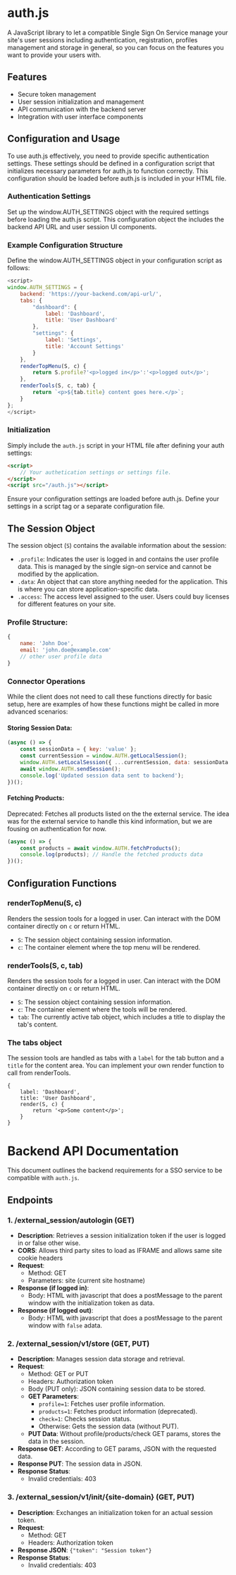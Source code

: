
# auth.js

A JavaScript library to let a compatible Single Sign On Service manage your site's user sessions including authentication, registration, profiles management and storage in general, so you can focus on the features you want to provide your users with.

## Features

- Secure token management
- User session initialization and management
- API communication with the backend server
- Integration with user interface components

## Configuration and Usage
To use auth.js effectively, you need to provide specific authentication settings. These settings should be defined in a configuration script that initializes necessary parameters for auth.js to function correctly. This configuration should be loaded before auth.js is included in your HTML file.

### Authentication Settings
Set up the window.AUTH_SETTINGS object with the required settings before loading the auth.js script. This configuration object the includes the backend API URL and user session UI components.


### Example Configuration Structure
Define the window.AUTH_SETTINGS object in your configuration script as follows:

```javascript
<script>
window.AUTH_SETTINGS = {
    backend: 'https://your-backend.com/api-url/',
    tabs: {
        "dashboard": {
            label: 'Dashboard',
            title: 'User Dashboard'
        },
        "settings": {
            label: 'Settings',
            title: 'Account Settings'
        }
    },
    renderTopMenu(S, c) {
        return S.profile?'<p>logged in</p>':'<p>logged out</p>';
    },
    renderTools(S, c, tab) {
        return `<p>${tab.title} content goes here.</p>`;
    }
};
</script>
```

### Initialization

Simply include the `auth.js` script in your HTML file after defining your auth settings:

```html
<script>
    // Your authetication settings or settings file.
</script>
<script src="/auth.js"></script>
```

Ensure your configuration settings are loaded before auth.js. Define your settings in a script tag or a separate configuration file.


## The Session Object

The session object (`S`) contains the available information about the session:

- `.profile`: Indicates the user is logged in and contains the user profile data. This is managed by the single sign-on service and cannot be modified by the application.
- `.data`: An object that can store anything needed for the application. This is where you can store application-specific data.
- `.access`: The access level assigned to the user. Users could buy licenses for different features on your site.

### Profile Structure:

```javascript
{
    name: 'John Doe',
    email: 'john.doe@example.com'
    // other user profile data
}
```

### Connector Operations

While the client does not need to call these functions directly for basic setup, here are examples of how these functions might be called in more advanced scenarios:

#### Storing Session Data:

```javascript
(async () => {
    const sessionData = { key: 'value' };
    const currentSession = window.AUTH.getLocalSession();
    window.AUTH.setLocalSession({ ...currentSession, data: sessionData });
    await window.AUTH.sendSession();
    console.log('Updated session data sent to backend');
})();
```


#### Fetching Products:
Deprecated: Fetches all products listed on the the external service. The idea was for the external service to handle this kind information, but we are fousing on authentication for now.
```javascript
(async () => {
    const products = await window.AUTH.fetchProducts();
    console.log(products); // Handle the fetched products data
})();
```

## Configuration Functions

### renderTopMenu(S, c)
Renders the session tools for a logged in user. Can interact with the DOM container directly on `c` or return HTML.

- `S`: The session object containing session information.
- `c`: The container element where the top menu will be rendered.

### renderTools(S, c, tab)
Renders the session tools for a logged in user. Can interact with the DOM container directly on `c` or return HTML.

- `S`: The session object containing session information.
- `c`: The container element where the tools will be rendered.
- `tab`: The currently active tab object, which includes a title to display the tab's content.

### The tabs object
The session tools are handled as tabs with a `label` for the tab button and a `title` for the content area. You can implement your own render function to call from renderTools.
```
{
    label: 'Dashboard',
    title: 'User Dashboard',
    render(S, c) {
        return '<p>Some content</p>';
    }
}
```

# Backend API Documentation

This document outlines the backend requirements for a SSO service to be compatible with `auth.js`.

## Endpoints

### 1. /external_session/autologin (GET)
- **Description**: Retrieves a session initialization token if the user is logged in or false other wise.
- **CORS**: Allows third party sites to load as IFRAME and allows same site cookie headers
- **Request**:
  - Method: GET
  - Parameters: site (current site hostname)
- **Response (if logged in)**:
  - Body: HTML with javascript that does a postMessage to the parent window with the initialization token as data.
- **Response (if logged out)**:
  - Body: HTML with javascript that does a postMessage to the parent window with `false` adata.

### 2. /external_session/v1/store (GET, PUT)
- **Description**: Manages session data storage and retrieval.
- **Request**:
  - Method: GET or PUT
  - Headers: Authorization token
  - Body (PUT only): JSON containing session data to be stored.
  - **GET Parameters**:
    - `profile=1`: Fetches user profile information.
    - `products=1`: Fetches product information (deprecated).
    - `check=1`: Checks session status.
    - Otherwise: Gets the session data (without PUT).
  - **PUT Data**:
      Without profile/products/check GET params, stores the data in the session.
- **Response GET**:
  According to GET params, JSON with the requested data.
- **Response PUT**:
  The session data in JSON.
- **Response Status**:
    - Invalid credentials: 403

### 3. /external_session/v1/init/{site-domain} (GET, PUT)
- **Description**: Exchanges an initialization token for an actual session token.
- **Request**:
  - Method: GET
  - Headers: Authorization token
- **Response JSON**: `{"token": "Session token"}`
- **Response Status**:
    - Invalid credentials: 403

